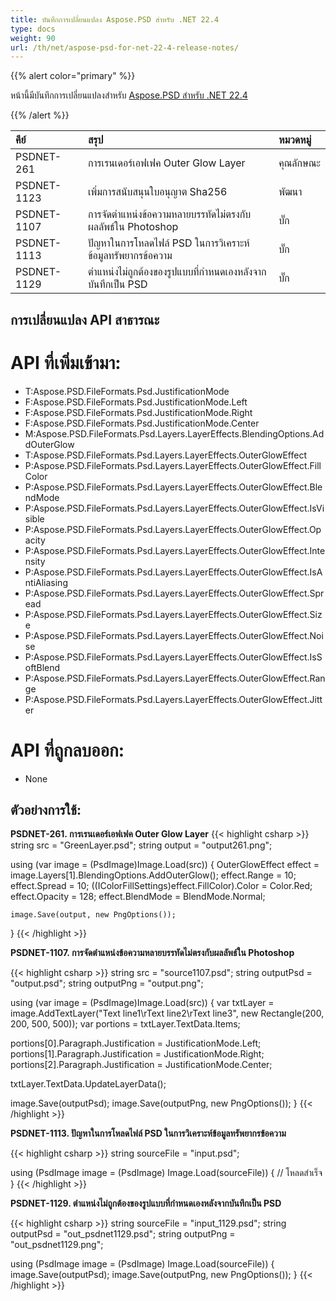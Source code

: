 ```yaml
---
title: บันทึกการเปลี่ยนแปลง Aspose.PSD สำหรับ .NET 22.4
type: docs
weight: 90
url: /th/net/aspose-psd-for-net-22-4-release-notes/
---
```


{{% alert color="primary" %}}

หน้านี้มีบันทึกการเปลี่ยนแปลงสำหรับ [Aspose.PSD สำหรับ .NET 22.4](https://www.nuget.org/packages/Aspose.PSD/)

{{% /alert %}}

|**คีย์**|**สรุป**|**หมวดหมู่**|
| :- | :- | :- |
|PSDNET-261|การเรนเดอร์เอฟเฟค Outer Glow Layer|คุณลักษณะ|
|PSDNET-1123|เพิ่มการสนับสนุนใบอนุญาต Sha256|พัฒนา|
|PSDNET-1107|การจัดตำแหน่งข้อความหลายบรรทัดไม่ตรงกับผลลัพธ์ใน Photoshop|บั๊ก|
|PSDNET-1113|ปัญหาในการโหลดไฟล์ PSD ในการวิเคราะห์ข้อมูลทรัพยากรข้อความ|บั๊ก|
|PSDNET-1129|ตำแหน่งไม่ถูกต้องของรูปแบบที่กำหนดเองหลังจากบันทึกเป็น PSD|บั๊ก|


## **การเปลี่ยนแปลง API สาธารณะ**
# **API ที่เพิ่มเข้ามา:**
- T:Aspose.PSD.FileFormats.Psd.JustificationMode
- F:Aspose.PSD.FileFormats.Psd.JustificationMode.Left
- F:Aspose.PSD.FileFormats.Psd.JustificationMode.Right
- F:Aspose.PSD.FileFormats.Psd.JustificationMode.Center
- M:Aspose.PSD.FileFormats.Psd.Layers.LayerEffects.BlendingOptions.AddOuterGlow
- T:Aspose.PSD.FileFormats.Psd.Layers.LayerEffects.OuterGlowEffect
- P:Aspose.PSD.FileFormats.Psd.Layers.LayerEffects.OuterGlowEffect.FillColor
- P:Aspose.PSD.FileFormats.Psd.Layers.LayerEffects.OuterGlowEffect.BlendMode
- P:Aspose.PSD.FileFormats.Psd.Layers.LayerEffects.OuterGlowEffect.IsVisible
- P:Aspose.PSD.FileFormats.Psd.Layers.LayerEffects.OuterGlowEffect.Opacity
- P:Aspose.PSD.FileFormats.Psd.Layers.LayerEffects.OuterGlowEffect.Intensity
- P:Aspose.PSD.FileFormats.Psd.Layers.LayerEffects.OuterGlowEffect.IsAntiAliasing
- P:Aspose.PSD.FileFormats.Psd.Layers.LayerEffects.OuterGlowEffect.Spread
- P:Aspose.PSD.FileFormats.Psd.Layers.LayerEffects.OuterGlowEffect.Size
- P:Aspose.PSD.FileFormats.Psd.Layers.LayerEffects.OuterGlowEffect.Noise
- P:Aspose.PSD.FileFormats.Psd.Layers.LayerEffects.OuterGlowEffect.IsSoftBlend
- P:Aspose.PSD.FileFormats.Psd.Layers.LayerEffects.OuterGlowEffect.Range
- P:Aspose.PSD.FileFormats.Psd.Layers.LayerEffects.OuterGlowEffect.Jitter


# **API ที่ถูกลบออก:**
- None


## **ตัวอย่างการใช้:**

**PSDNET-261. การเรนเดอร์เอฟเฟค Outer Glow Layer**
{{< highlight csharp >}}
string src = "GreenLayer.psd";
string output = "output261.png";

using (var image = (PsdImage)Image.Load(src))
{
    OuterGlowEffect effect = image.Layers[1].BlendingOptions.AddOuterGlow();
    effect.Range = 10;
    effect.Spread = 10;
    ((IColorFillSettings)effect.FillColor).Color = Color.Red;
    effect.Opacity = 128;
    effect.BlendMode = BlendMode.Normal;

    image.Save(output, new PngOptions());
}
{{< /highlight >}}


**PSDNET-1107. การจัดตำแหน่งข้อความหลายบรรทัดไม่ตรงกับผลลัพธ์ใน Photoshop**

{{< highlight csharp >}}
string src = "source1107.psd";
string outputPsd = "output.psd";
string outputPng = "output.png";

using (var image = (PsdImage)Image.Load(src))
{ 
   var txtLayer = image.AddTextLayer("Text line1\rText line2\rText line3", new Rectangle(200, 200, 500, 500));
   var portions = txtLayer.TextData.Items;

   portions[0].Paragraph.Justification = JustificationMode.Left;
   portions[1].Paragraph.Justification = JustificationMode.Right;
   portions[2].Paragraph.Justification = JustificationMode.Center;

   txtLayer.TextData.UpdateLayerData();

   image.Save(outputPsd);
   image.Save(outputPng, new PngOptions());
}
{{< /highlight >}}

**PSDNET-1113. ปัญหาในการโหลดไฟล์ PSD ในการวิเคราะห์ข้อมูลทรัพยากรข้อความ**

{{< highlight csharp >}}
string sourceFile = "input.psd";

using (PsdImage image = (PsdImage) Image.Load(sourceFile))
{
    // โหลดสำเร็จ
}
{{< /highlight >}}


**PSDNET-1129. ตำแหน่งไม่ถูกต้องของรูปแบบที่กำหนดเองหลังจากบันทึกเป็น PSD**

{{< highlight csharp >}}
string sourceFile = "input_1129.psd";
string outputPsd = "out_psdnet1129.psd";
string outputPng = "out_psdnet1129.png";

using (PsdImage image = (PsdImage) Image.Load(sourceFile))
{
    image.Save(outputPsd);
    image.Save(outputPng, new PngOptions());
}
{{< /highlight >}}
